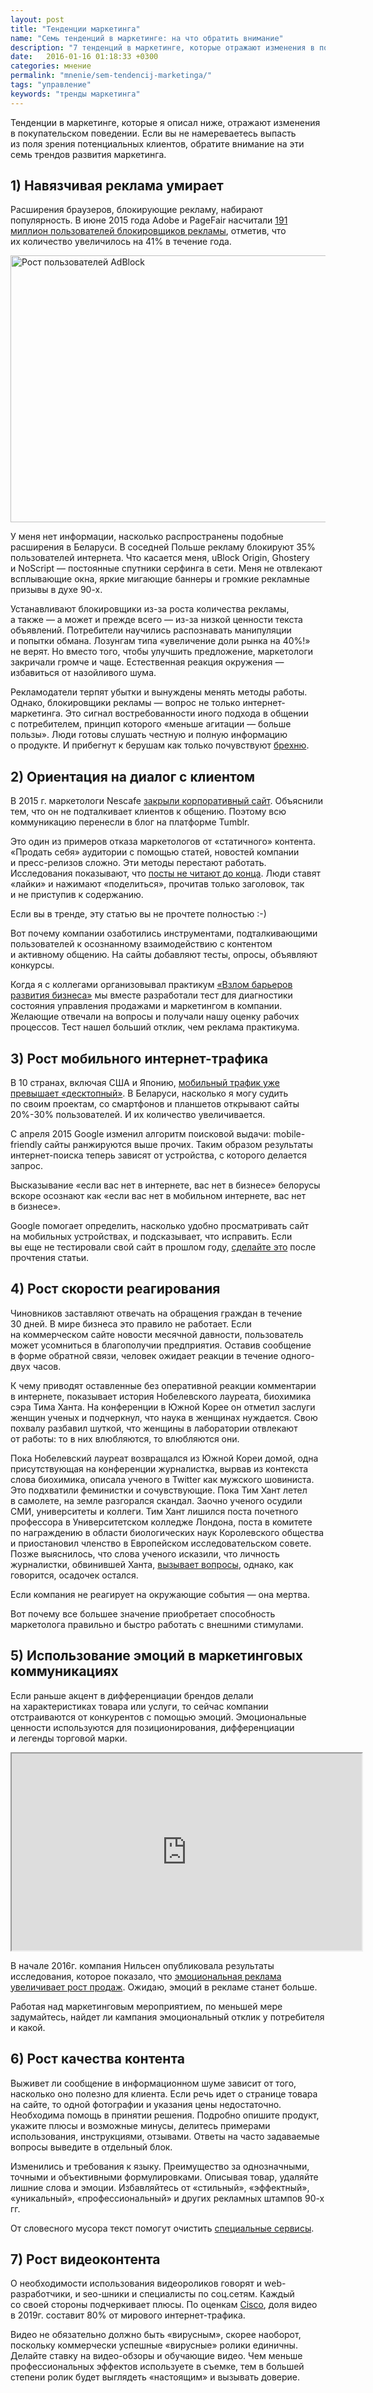 ```yaml
---
layout: post
title: "Тенденции маркетинга"
name: "Семь тенденций в маркетинге: на что обратить внимание"
description: "7 тенденций в маркетинге, которые отражают изменения в покупательском поведении.  Посмотрите иначе на привычные модели организации маркетинга."
date:   2016-01-16 01:18:33 +0300
categories: мнение
permalink: "mnenie/sem-tendencij-marketinga/"
tags: "управление"
keywords: "тренды маркетинга"
---
```


<p>Тенденции в&nbsp;маркетинге, которые я&nbsp;описал ниже, отражают изменения в&nbsp;покупательском поведении. Если вы&nbsp;не&nbsp;намереваетесь выпасть из&nbsp;поля зрения потенциальных клиентов, обратите внимание на&nbsp;эти семь трендов развития маркетинга.</p> <!--more-->
<h2>1) Навязчивая реклама умирает</h2>
<p>Расширения браузеров, блокирующие рекламу, набирают популярность. В&nbsp;июне 2015 года Adobe и&nbsp;PageFair насчитали <a href="//downloads.pagefair.com/reports/2015_report-the_cost_of_ad_blocking.pdf" target="_blank" rel="noopener">191 миллион пользователей блокировщиков рекламы</a>, отметив, что их&nbsp;количество увеличилось на&nbsp;41% в&nbsp;течение года.</p>
<img src="/images/sem1.jpg" alt="Рост пользователей AdBlock" width="695" height="427" class="img-responsive"/>

 <p>У&nbsp;меня нет информации, насколько распространены подобные расширения в&nbsp;Беларуси. В&nbsp;соседней Польше рекламу блокируют&nbsp;35% пользователей интернета. Что касается меня, uBlock Origin, Ghostery и&nbsp;NoScript&nbsp;— постоянные спутники серфинга в&nbsp;сети. Меня не&nbsp;отвлекают всплывающие окна, яркие мигающие баннеры и&nbsp;громкие рекламные призывы в&nbsp;духе <span class="noperenos">90-х.</span> 
</p>
<p>Устанавливают блокировщики из-за роста количества рекламы, а&nbsp;также&nbsp;— а&nbsp;может и&nbsp;прежде всего&nbsp;— из-за низкой ценности текста объявлений. Потребители научились распознавать манипуляции и&nbsp;попытки обмана. Лозунгам типа «увеличение доли рынка на&nbsp;40%!» не&nbsp;верят. Но&nbsp;вместо того, чтобы улучшить предложение, маркетологи закричали громче и&nbsp;чаще. Естественная реакция окружения&nbsp;— избавиться от&nbsp;назойливого шума.</p>
<p>Рекламодатели терпят убытки и&nbsp;вынуждены менять методы работы. Однако, блокировщики рекламы&nbsp;— вопрос не&nbsp;только интернет-маркетинга. Это сигнал востребованности иного подхода в&nbsp;общении с&nbsp;потребителем, принцип которого «меньше агитации&nbsp;— больше пользы». Люди готовы слушать честную и&nbsp;полную информацию о&nbsp;продукте. И&nbsp;прибегнут к&nbsp;берушам как только почувствуют <a href="/mnenie/otlichie-marketologa-ot-brexuna/">брехню</a>.</p>
<h2>2) Ориентация на&nbsp;диалог с&nbsp;клиентом</h2>
<p>В&nbsp;2015&nbsp;г. маркетологи Nescafe <a href="https://vc.ru/n/nescafe-tumblr" target="_blank" rel="noopener">закрыли корпоративный сайт</a>. Объяснили тем, что он&nbsp;не&nbsp;подталкивает клиентов к&nbsp;общению. Поэтому всю коммуникацию перенесли в&nbsp;блог на&nbsp;платформе Tumblr.</p>
<p>Это один из&nbsp;примеров отказа маркетологов от&nbsp;«статичного» контента. «Продать себя» аудитории с&nbsp;помощью статей, новостей компании и&nbsp;пресс-релизов сложно. Эти методы перестают работать. Исследования показывают, что <a href="//lifehacker.ru/2013/08/07/endless/" target="_blank" rel="noopener">посты не&nbsp;читают до&nbsp;конца</a>. Люди ставят «лайки» и&nbsp;нажимают «поделиться», прочитав только заголовок, так и&nbsp;не&nbsp;приступив к&nbsp;содержанию.</p>
<div class="hip">Если вы&nbsp;в&nbsp;тренде, эту статью вы&nbsp;не&nbsp;прочтете полностью :-) </div>
<p>Вот почему компании озаботились инструментами, подталкивающими пользователей к&nbsp;осознанному взаимодействию с&nbsp;контентом и&nbsp;активному общению. На&nbsp;сайты добавляют тесты, опросы, объявляют конкурсы.</p>
<p>Когда я&nbsp;с&nbsp;коллегами организовывал практикум <a href="/opyt/vzlom-barerov-biznesa/">«Взлом барьеров развития бизнеса»</a> мы&nbsp;вместе разработали тест для диагностики состояния управления продажами и&nbsp;маркетингом в&nbsp;компании. Желающие отвечали на&nbsp;вопросы и&nbsp;получали нашу оценку рабочих процессов. Тест нашел больший отклик, чем реклама практикума.</p>
<h2>3) Рост мобильного интернет-трафика</h2>
<p>В&nbsp;10&nbsp;странах, включая США и&nbsp;Японию, <a href="//searchengineland.com/its-official-google-says-more-searches-now-on-mobile-than-on-desktop-220369" target="_blank" rel="noopener">мобильный трафик уже превышает «десктопный»</a>. В&nbsp;Беларуси, насколько я&nbsp;могу судить по&nbsp;своим проектам, со&nbsp;смартфонов и&nbsp;планшетов открывают сайты 20%-30% пользователей. И&nbsp;их&nbsp;количество увеличивается.</p>
<p>С&nbsp;апреля 2015 Google изменил алгоритм поисковой выдачи: mobile-friendly сайты ранжируются выше прочих. Таким образом результаты интернет-поиска теперь зависят от&nbsp;устройства, с&nbsp;которого делается запрос.</p>
<p>Высказывание «если вас нет в&nbsp;интернете, вас нет в&nbsp;бизнесе» белорусы вскоре осознают как «если вас нет в&nbsp;мобильном интернете, вас нет в&nbsp;бизнесе».</p>
<p>Google помогает определить, насколько удобно просматривать сайт на&nbsp;мобильных устройствах, и&nbsp;подсказывает, что исправить. Если вы&nbsp;еще не&nbsp;тестировали свой сайт в&nbsp;прошлом году, <a href="//www.google.com/webmasters/tools/mobile-friendly/" target="_blank" rel="noopener">сделайте это</a> после прочтения статьи.</p>
<h2>4) Рост скорости реагирования</h2>
<p>Чиновников заставляют отвечать на&nbsp;обращения граждан в&nbsp;течение 30&nbsp;дней. В&nbsp;мире бизнеса это правило не&nbsp;работает. Если на&nbsp;коммерческом сайте новости месячной давности, пользователь может усомниться в&nbsp;благополучии предприятия. Оставив сообщение в&nbsp;форме обратной связи, человек ожидает реакции в&nbsp;течение одного-двух часов.</p>
<p>К&nbsp;чему приводят оставленные без оперативной реакции комментарии в&nbsp;интернете, показывает история Нобелевского лауреата, биохимика сэра Тима Ханта. На&nbsp;конференции в&nbsp;Южной Корее он&nbsp;отметил заслуги женщин ученых и&nbsp;подчеркнул, что наука в&nbsp;женщинах нуждается. Свою похвалу разбавил шуткой, что женщины в&nbsp;лаборатории отвлекают от&nbsp;работы: то&nbsp;в&nbsp;них влюбляются, то&nbsp;влюбляются они.</p>
<p>Пока Нобелевский лауреат возвращался из&nbsp;Южной Кореи домой, одна присутствующая на&nbsp;конференции журналистка, вырвав из&nbsp;контекста слова биохимика, описала ученого в&nbsp;Twitter как мужского шовиниста. Это подхватили феминистки и&nbsp;сочувствующие. Пока Тим Хант летел в&nbsp;самолете, на&nbsp;земле разгорался скандал. Заочно ученого осудили СМИ, университеты и&nbsp;коллеги. Тим Хант лишился поста почетного профессора в&nbsp;Университетском колледже Лондона, поста в&nbsp;комитете по&nbsp;награждению в&nbsp;области биологических наук Королевского общества и&nbsp;приостановил членство в&nbsp;Европейском исследовательском совете. Позже выяснилось, что слова ученого исказили, что личность журналистки, обвинившей Ханта, <a href="//www.svoboda.mobi/a/27101883.html" target="_blank" rel="noopener">вызывает вопросы</a>, однако, как говорится, осадочек остался.</p>
<div class="hip">Если компания не&nbsp;реагирует на&nbsp;окружающие события&nbsp;— она мертва.</div>
<p>Вот почему все большее значение приобретает способность маркетолога правильно и&nbsp;быстро работать с&nbsp;внешними стимулами.</p>
<h2>5) Использование эмоций в&nbsp;маркетинговых коммуникациях</h2>
<p>Если раньше акцент в&nbsp;дифференциации брендов делали на&nbsp;характеристиках товара или услуги, то&nbsp;сейчас компании отстраиваются от&nbsp;конкурентов с&nbsp;помощью эмоций. Эмоциональные ценности используются для позиционирования, дифференциации и&nbsp;легенды торговой марки.</p>
<div class="video"><iframe width="560" height="315" src="https://www.youtube.com/embed/zvgyWsSQOh8?rel=0" allowfullscreen></iframe></div>
<p>В&nbsp;начале 2016г. компания Нильсен опубликовала результаты исследования, которое показало, что <a href="//www.nielsen.com/us/en/insights/news/2016/were-ruled-by-our-emotions-and-so-are-the-ads-we-watch.html" target="_blank" rel="noopener">эмоциональная реклама увеличивает рост продаж</a>. Ожидаю, эмоций в&nbsp;рекламе станет больше.</p>
<p>Работая над маркетинговым мероприятием, по&nbsp;меньшей мере задумайтесь, найдет&nbsp;ли кампания эмоциональный отклик у&nbsp;потребителя и&nbsp;какой.</p>
<h2>6) Рост качества контента</h2>
<p>Выживет&nbsp;ли сообщение в&nbsp;информационном шуме зависит от&nbsp;того, насколько оно полезно для клиента. Если речь идет о&nbsp;странице товара на&nbsp;сайте, то&nbsp;одной фотографии и&nbsp;указания цены недостаточно. Необходима помощь в&nbsp;принятии решения. Подробно опишите продукт, укажите плюсы и&nbsp;возможные минусы, делитесь примерами использования, инструкциями, отзывами. Ответы на&nbsp;часто задаваемые вопросы выведите в&nbsp;отдельный блок.</p>
<p>Изменились и&nbsp;требования к&nbsp;языку. Преимущество за&nbsp;однозначными, точными и&nbsp;объективными формулировками. Описывая товар, удаляйте лишние слова и&nbsp;эмоции. Избавляйтесь от&nbsp;«стильный», «эффектный», «уникальный», «профессиональный» и&nbsp;других рекламных штампов <span class="noperenos">90-х</span> гг.</p>
<p>От&nbsp;словесного мусора текст помогут очистить <a href="/mnenie/dlya-tex-kto-pishet/">специальные сервисы</a>.</p>
<h2>7) Рост видеоконтента</h2>
<p>О&nbsp;необходимости использования видеороликов говорят и&nbsp;web-разработчики, и&nbsp;seo-шники и&nbsp;специалисты по&nbsp;соц.сетям. Каждый со&nbsp;своей стороны подчеркивает плюсы. По&nbsp;оценкам <a href="//www.cisco.com/c/en/us/solutions/collateral/service-provider/ip-ngn-ip-next-generation-network/white_paper_c11-481360.html" target="_blank" rel="noopener">Cisco</a>, доля видео в&nbsp;2019г. составит&nbsp;80% от&nbsp;мирового интернет-трафика.</p>
<p>Видео не&nbsp;обязательно должно быть «вирусным», скорeе наоборот, поскольку коммерчески успешные «вирусные» ролики единичны. Делайте ставку на&nbsp;видео-обзоры и&nbsp;обучающие видео. Чем меньше профессиональных эффектов используете в&nbsp;съемке, тем в&nbsp;большей степени ролик будет выглядеть «настоящим» и&nbsp;вызывать доверие.</p>

